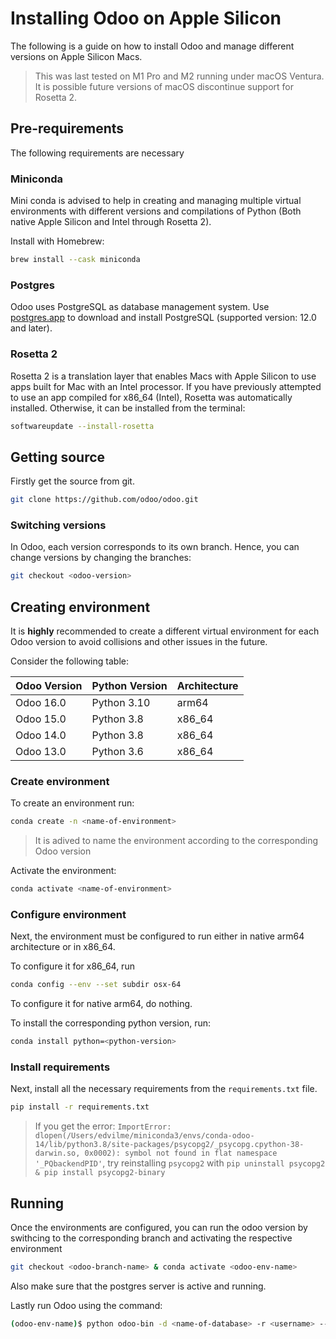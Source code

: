 # Installing Odoo on Apple Silicon

The following is a guide on how to install Odoo and manage different versions on Apple Silicon Macs. 

> This was last tested on M1 Pro and M2 running under macOS Ventura. It is possible future versions of macOS discontinue support for Rosetta 2. 

## Pre-requirements
The following requirements are necessary

### Miniconda
Mini conda is advised to help in creating and managing multiple virtual environments with different versions and compilations of Python (Both native Apple Silicon and Intel through Rosetta 2).

Install with Homebrew:
```bash
brew install --cask miniconda
``` 

### Postgres
Odoo uses PostgreSQL as database management system. Use [postgres.app](https://postgresapp.com/) to download and install PostgreSQL (supported version: 12.0 and later).

### Rosetta 2
Rosetta 2 is a translation layer that enables Macs with Apple Silicon to use apps built for Mac with an Intel processor. If you have previously attempted to use an app compiled for x86_64 (Intel), Rosetta was automatically installed. Otherwise, it can be installed from the terminal:
```bash
softwareupdate --install-rosetta
```

## Getting source
Firstly get the source from git.
```bash
git clone https://github.com/odoo/odoo.git
```

### Switching versions
In Odoo, each version corresponds to its own branch. Hence, you can change versions by changing the branches:
```bash
git checkout <odoo-version>
```

## Creating environment
It is **highly** recommended to create a different virtual environment for each Odoo version to avoid collisions and other issues in the future. 

Consider the following table:

| Odoo Version | Python Version | Architecture |
| ------------ | -------------- | ------------ |
| Odoo 16.0    | Python 3.10    | arm64        |
| Odoo 15.0    | Python 3.8     | x86_64       |
| Odoo 14.0    | Python 3.8     | x86_64       |
| Odoo 13.0    | Python 3.6     | x86_64       |


### Create environment
To create an environment run:
```bash
conda create -n <name-of-environment>
```
> It is adived to name the environment according to the corresponding Odoo version

Activate the environment:
```bash
conda activate <name-of-environment>
```

### Configure environment
Next, the environment must be configured to run either in native arm64 architecture or in x86_64.

To configure it for x86_64, run
```bash
conda config --env --set subdir osx-64
```
To configure it for native arm64, do nothing. 

To install the corresponding python version, run:
```bash
conda install python=<python-version>
```

### Install requirements
Next, install all the necessary requirements from the `requirements.txt` file.
```bash
pip install -r requirements.txt
```

> If you get the error: `ImportError: dlopen(/Users/edvilme/miniconda3/envs/conda-odoo-14/lib/python3.8/site-packages/psycopg2/_psycopg.cpython-38-darwin.so, 0x0002): symbol not found in flat namespace '_PQbackendPID'`, try reinstalling `psycopg2` with `pip uninstall psycopg2 & pip install psycopg2-binary`

## Running
Once the environments are configured, you can run the odoo version by swithcing to the corresponding branch and activating the respective environment
```bash
git checkout <odoo-branch-name> & conda activate <odoo-env-name>
```

Also make sure that the postgres server is active and running.

Lastly run Odoo using the command:
```bash
(odoo-env-name)$ python odoo-bin -d <name-of-database> -r <username> --limit-memory-hard 0
```
